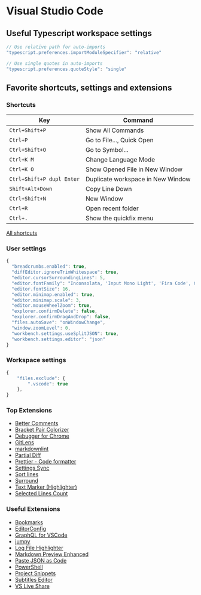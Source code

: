 # Visual Studio Code

## Useful Typescript workspace settings

```js
// Use relative path for auto-imports
"typescript.preferences.importModuleSpecifier": "relative"

// Use single quotes in auto-imports
"typescript.preferences.quoteStyle": "single"
```

## Favorite shortcuts, settings and extensions

### Shortcuts

| Key                       | Command                           |
| ------------------------- | --------------------------------- |
| `Ctrl+Shift+P`            | Show All Commands                 |
| `Ctrl+P`                  | Go to File..., Quick Open         |
| `Ctrl+Shift+O`            | Go to Symbol...                   |
| `Ctrl+K M`                | Change Language Mode              |
| `Ctrl+K O`                | Show Opened File in New Window    |
| `Ctrl+Shift+P dupl Enter` | Duplicate workspace in New Window |
| `Shift+Alt+Down`          | Copy Line Down                    |
| `Ctrl+Shift+N`            | New Window                        |
| `Ctrl+R`                  | Open recent folder                |
| `Ctrl+.`                  | Show the quickfix menu            |

[All shortcuts](https://code.visualstudio.com/docs/getstarted/keybindings)

### User settings

```js
{
  "breadcrumbs.enabled": true,
  "diffEditor.ignoreTrimWhitespace": true,
  "editor.cursorSurroundingLines": 5,
  "editor.fontFamily": "Inconsolata, 'Input Mono Light', 'Fira Code', Consolas, 'Courier New', monospace",
  "editor.fontSize": 16,
  "editor.minimap.enabled": true,
  "editor.minimap.scale": 3,
  "editor.mouseWheelZoom": true,
  "explorer.confirmDelete": false,
  "explorer.confirmDragAndDrop": false,
  "files.autoSave": "onWindowChange",
  "window.zoomLevel": 0,
  "workbench.settings.useSplitJSON": true,
  "workbench.settings.editor": "json"
}
```

### Workspace settings

```js
{
    "files.exclude": {
        ".vscode": true
    },
}
```

### Top Extensions

- [Better Comments](https://marketplace.visualstudio.com/items?itemName=aaron-bond.better-comments)
- [Bracket Pair Colorizer](https://marketplace.visualstudio.com/items?itemName=CoenraadS.bracket-pair-colorizer)
- [Debugger for Chrome](https://marketplace.visualstudio.com/items?itemName=msjsdiag.debugger-for-chrome)
- [GitLens](https://marketplace.visualstudio.com/items?itemName=eamodio.gitlens)
- [markdownlint](https://marketplace.visualstudio.com/items?itemName=DavidAnson.vscode-markdownlint)
- [Partial Diff](https://marketplace.visualstudio.com/items?itemName=ryu1kn.partial-diff)
- [Prettier - Code formatter](https://marketplace.visualstudio.com/items?itemName=esbenp.prettier-vscode)
- [Settings Sync](https://marketplace.visualstudio.com/items?itemName=Shan.code-settings-sync)
- [Sort lines](https://marketplace.visualstudio.com/items?itemName=Tyriar.sort-lines)
- [Surround](https://marketplace.visualstudio.com/items?itemName=yatki.vscode-surround)
- [Text Marker (Highlighter)](https://marketplace.visualstudio.com/items?itemName=ryu1kn.text-marker)
- [Selected Lines Count](https://marketplace.visualstudio.com/items?itemName=gurumukhi.selected-lines-count)

### Useful Extensions

- [Bookmarks](https://marketplace.visualstudio.com/items?itemName=alefragnani.Bookmarks)
- [EditorConfig](https://marketplace.visualstudio.com/items?itemName=EditorConfig.EditorConfig)
- [GraphQL for VSCode](https://marketplace.visualstudio.com/items?itemName=kumar-harsh.graphql-for-vscode)
- [jumpy](https://marketplace.visualstudio.com/items?itemName=wmaurer.vscode-jumpy)
- [Log File Highlighter](https://marketplace.visualstudio.com/items?itemName=emilast.LogFileHighlighter)
- [Markdown Preview Enhanced](https://marketplace.visualstudio.com/items?itemName=shd101wyy.markdown-preview-enhanced)
- [Paste JSON as Code](https://marketplace.visualstudio.com/items?itemName=quicktype.quicktype)
- [PowerShell](https://marketplace.visualstudio.com/items?itemName=ms-vscode.PowerShell)
- [Project Snippets](https://marketplace.visualstudio.com/items?itemName=rebornix.project-snippets)
- [Subtitles Editor](https://marketplace.visualstudio.com/items?itemName=pepri.subtitles-editor)
- [VS Live Share](https://marketplace.visualstudio.com/items?itemName=MS-vsliveshare.vsliveshare)
